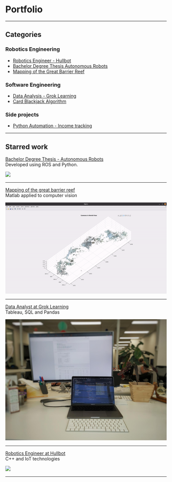 # Portfolio

---
## Categories

### Robotics Engineering
- [Robotics Engineer - Hullbot](sub_pages/hullbot.md)
- [Bachelor Degree Thesis Autonomous Robots](sub_pages/bachelor_thesis.md)
- [Mapping of the Great Barrier Reef](sub_pages/great_barrier_reef.md)
<!--- [Project 4](sub_pages/soon.md)-->
<!--- [Project 5](sub_pages/soon.md)-->

### Software Engineering
- [Data Analysis - Grok Learning](sub_pages/groklearning.md)
- [Card Blackjack Algorithm](sub_pages/soon.md)
<!--- [Project 3](sub_pages/soon.md)-->
<!--- [Project 4](sub_pages/soon.md)-->
<!--- [Project 5](sub_pages/soon.md)-->

### Side projects
- [Python Automation - Income tracking](sub_pages/soon.md)
<!--- [Project 2](sub_pages/soon.md)-->
<!--- [Project 3](sub_pages/soon.md)-->
<!--- [Project 4](sub_pages/soon.md)-->
<!--- [Project 5](sub_pages/soon.md)-->


---
## Starred work
[Bachelor Degree Thesis - Autonomous Robots](/sub_pages/bachelor_thesis.md)  
Developed using ROS and Python.
  
<img src="images/thesis_manual_mode.gif?raw=true"/>

---
[Mapping of the great barrier reef](/sub_pages/great_barrier_reef.md)  
Matlab applied to computer vision
  
<img src="images/reef_mapping.gif?raw=true"/>

---
[Data Analyst at Grok Learning](/sub_pages/groklearning.md)  
Tableau, SQL and Pandas
  
<img src="images/groklearning_setup.jpeg?raw=true"/>

---
[Robotics Engineer at Hullbot](/sub_pages/hullbot.md)  
C++ and IoT technologies
  
<img src="images/hullbot_workflow.jpg?raw=true"/>

---



